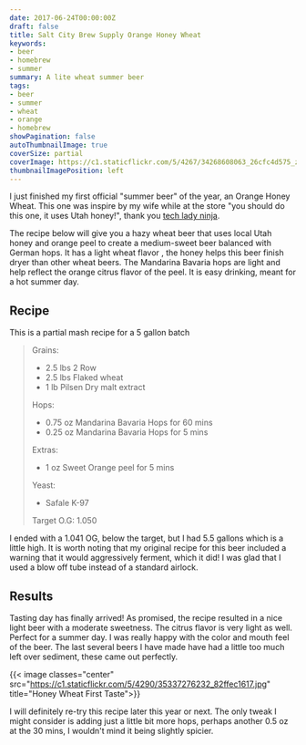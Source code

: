 ```yaml
---
date: 2017-06-24T00:00:00Z
draft: false
title: Salt City Brew Supply Orange Honey Wheat
keywords:
- beer
- homebrew
- summer
summary: A lite wheat summer beer
tags:
- beer
- summer
- wheat
- orange
- homebrew
showPagination: false
autoThumbnailImage: true
coverSize: partial
coverImage: https://c1.staticflickr.com/5/4267/34268608063_26cfc4d575_z.jpg
thumbnailImagePosition: left
---
```

I just finished my first official "summer beer" of the year, an Orange Honey Wheat.  This one was inspire by my wife while at the store "you should do this one, it uses Utah honey!", thank you [tech lady ninja](http://techlady.ninja).
<!--more-->
The recipe below will give you a hazy wheat beer that uses local Utah honey and orange peel to create a medium-sweet beer balanced with German hops. It has a light wheat flavor , the honey helps this beer finish dryer than other wheat beers. The Mandarina Bavaria hops are light and help reflect the orange citrus flavor of the peel. It is easy drinking, meant for a hot summer day.

## Recipe
This is a partial mash recipe for a 5 gallon batch

> Grains:
> - 2.5 lbs 2 Row
> - 2.5 lbs Flaked wheat
> - 1 lb Pilsen Dry malt extract
>
> Hops:
> - 0.75 oz Mandarina Bavaria Hops for 60 mins
> - 0.25 oz Mandarina Bavaria Hops for 5 mins
>
> Extras:
> - 1 oz Sweet Orange peel for 5 mins
>
> Yeast:
> - Safale K-97
>
> Target O.G: 1.050

I ended with a 1.041 OG, below the target, but I had 5.5 gallons which is a little high. It is worth noting that my original recipe for this beer included a warning that it would aggressively ferment, which it did! I was glad that I used a blow off tube instead of a standard airlock.

## Results
Tasting day has finally arrived! As promised, the recipe resulted in a nice light beer with a moderate sweetness.  The citrus flavor is very light as well.  Perfect for a summer day.  I was really happy with the color and mouth feel of the beer. The last several beers I have made have had a little too much left over sediment, these came out perfectly.

{{< image
 classes="center"
 src="https://c1.staticflickr.com/5/4290/35337276232_82ffec1617.jpg"
 title="Honey Wheat First Taste">}}


 I will definitely re-try this recipe later this year or next.  The only tweak I might consider is adding just a little bit more hops, perhaps another 0.5 oz at the 30 mins, I wouldn't mind it being slightly spicier.